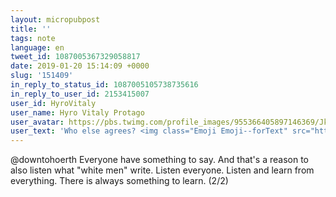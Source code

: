 ```yaml
---
layout: micropubpost
title: ''
tags: note
language: en
tweet_id: 1087005367329058817
date: 2019-01-20 15:14:09 +0000
slug: '151409'
in_reply_to_status_id: 1087005105738735616
in_reply_to_user_id: 2153415007
user_id: HyroVitaly
user_name: Hyro Vitaly Protago
user_avatar: https://pbs.twimg.com/profile_images/955366405897146369/JkULUUC4.jpg
user_text: 'Who else agrees? <img class="Emoji Emoji--forText" src="https://abs.twimg.com/emoji/v2/72x72/1f64b-200d-2640-fe0f.png" draggable="false" alt="🙋‍♀️" title="Femme levant la main" aria-label="Emoji: Femme levant la main"><a href="https://t.co/zX5Ebrh6JK" rel="nofollow noopener" dir="ltr" data-expanded-url="https://twitter.com/_lovelaja/status/1086117445822230529" class="twitter-timeline-link u-hidden" target="_blank" title="https://twitter.com/_lovelaja/status/1086117445822230529"><span class="tco-ellipsis"></span><span class="invisible">https://</span><span class="js-display-url">twitter.com/_lovelaja/stat</span><span class="invisible">us/1086117445822230529</span><span class="tco-ellipsis"><span class="invisible"> </span>…</span></a>'
---
```

@downtohoerth Everyone have something to say. And that's a reason to also listen what "white men" write. Listen everyone. Listen and learn from everything. There is always something to learn. (2/2)
